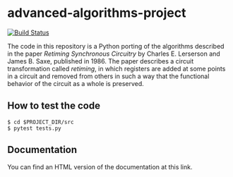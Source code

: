 # advanced-algorithms-project

[![Build Status](https://travis-ci.com/fabiocody/advanced-algorithms-project.svg?token=vreerFzSmcFLsbiVv8aF&branch=master)](https://travis-ci.com/fabiocody/advanced-algorithms-project)

The code in this repository is a Python porting of the algorithms described in the paper *Retiming Synchronous Circuitry*
by Charles E. Lerserson and James B. Saxe, published in 1986. The paper describes a circuit transformation called *retiming*,
in which registers are added at some points in a circuit and removed from others in such a way that the functional
behavior of the circuit as a whole is preserved.

## How to test the code

```
$ cd $PROJECT_DIR/src
$ pytest tests.py
```

## Documentation

You can find an HTML version of the documentation at this link.
